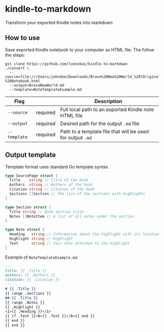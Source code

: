 # kindle-to-markdown
Transform your exported Kindle notes into markdown

## How to use
Save exported Kindle notebook to your computer as HTML file. The follow the steps: 
```
git clone https://github.com/loonskai/kindle-to-markdown
./convert \
  --source=file:///Users/johndoe/Downloads/Brave%20New%20World_%20(Original%20Classic%20Editions)%20-%20Notebook.html
  --output=BraveNewWorld.md
  --template=NoteTemplateExample.md
```

| Flag |  | Description |
|------|----------|-------------|
| `--source` | required | Full local path to an exported Kindle note HTML file |
| `--output` | required | Desired path for the output `.md` file |
| `--template` | required | Path to a template file that will be used for output `.md` |

## Output template
Template format uses standard Go template syntax.  

```go
type SourcePage struct {
  Title    string // Title of the book
  Authors  string // Authors of the book
  Citation string // Citation of the book
  Sections []Section // The list of the sections with highlights
}

type Section struct {
  Title string // Book section title
  Notes []NoteItem // A list of all notes under the section
}

type Note struct {
  Heading   string // Information about the highlight with its location
  Highlight string // Highlight
  Text      string // Your note attached to the highlight 
}
```

Example of `NoteTemplateExample.md`:
```md
---
title: {{ .Title }}
authors: {{ .Authors }}
citation: {{ .Citation }}
---
# {{ .Title }}
{{ range .Sections }}
## {{ .Title }}
{{ range .Notes }}
{{ .Highlight }}
<i>{{ .Heading }}</i>
{{ if .Text }}<b>{{ .Text }}</b>{{ end }}
{{ end }}
{{ end }}
```

